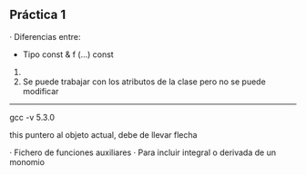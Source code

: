 
## Práctica 1

· Diferencias entre: 

- Tipo const & f (...) const
1.  
2. Se puede trabajar con los atributos de la clase 
pero no se puede modificar

-----------------------------------------------------

gcc -v 5.3.0


this puntero al objeto actual, debe de llevar flecha 



· Fichero de funciones auxiliares
· Para incluir integral o derivada de un monomio